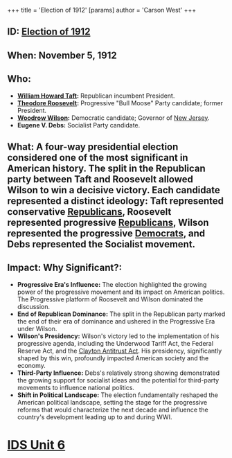 +++
 title = 'Election of 1912'
[params]
	author = 'Carson West'
+++
## ID: [Election of 1912](./../election-of-1912/)

## When: November 5, 1912

## Who:
* **[William Howard Taft](./../william-howard-taft/):** Republican incumbent President.
* **[Theodore Roosevelt](./../theodore-roosevelt/):** Progressive "Bull Moose" Party candidate; former President.
* **[Woodrow Wilson](./../woodrow-wilson/):** Democratic candidate; Governor of [New Jersey](./../new-jersey/).
* **Eugene V. Debs:** Socialist Party candidate.

## What:  A four-way presidential election considered one of the most significant in American history.  The split in the Republican party between Taft and Roosevelt allowed Wilson to win a decisive victory.  Each candidate represented a distinct ideology: Taft represented conservative [Republicans](./../republicans/), Roosevelt represented progressive [Republicans](./../republicans/), Wilson represented the progressive [Democrats](./../democrats/), and Debs represented the Socialist movement.

## Impact: Why Significant?:
* **Progressive Era's Influence:** The election highlighted the growing power of the progressive movement and its impact on American politics. The Progressive platform of Roosevelt and Wilson dominated the discussion.
* **End of Republican Dominance:** The split in the Republican party marked the end of their era of dominance and ushered in the Progressive Era under Wilson.
* **Wilson's Presidency:** Wilson's victory led to the implementation of his progressive agenda, including the Underwood Tariff Act, the Federal Reserve Act, and the [Clayton Antitrust Act](./../clayton-antitrust-act/).  His presidency, significantly shaped by this win, profoundly impacted American society and the economy.
* **Third-Party Influence:** Debs's relatively strong showing demonstrated the growing support for socialist ideas and the potential for third-party movements to influence national politics.
* **Shift in Political Landscape:** The election fundamentally reshaped the American political landscape, setting the stage for the progressive reforms that would characterize the next decade and influence the country's development leading up to and during WWI.

# [IDS Unit 6](./../ids-unit-6/)
